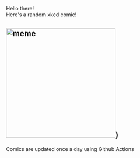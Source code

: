 Hello there! <br>Here's a random xkcd comic!<br>
## <img src="https://imgs.xkcd.com/comics/creepy.png" alt="meme" width="300"/>)<br>
Comics are updated once a day using Github Actions